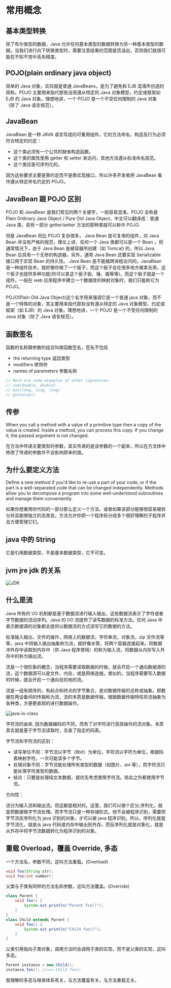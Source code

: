 # 常用概念

## 基本类型转换

除了布尔类型的数据，Java 允许任何基本类型的数据转换为另一种基本类型的数据。当我们进行向下转换类型时，需要注意结果的范围是否溢出，否则我们就很可能在不知不觉中丢失精度。

## POJO(plain ordinary java object)

简单的 Java 对象，实际就是普通 JavaBeans，是为了避免和 EJB 混淆所创造的简称。POJO 主要用来指代那些没用遵从特定的 Java 对象模型，约定或框架如 EJB 的 Java 对象。理想地讲，一个 POJO 是一个不受任何限制的 Java 对象（除了 Java 语言规范）。

## JavaBean

JavaBean 是一种 JAVA 语言写成的可重用组件。它的方法命名，构造及行为必须符合特定的约定：

- 这个类必须有一个公共的缺省构造函数。
- 这个类的属性使用 getter 和 setter 来访问，其他方法遵从标准命名规范。
- 这个类应是可序列化的。

因为这些要求主要是靠约定而不是靠实现接口，所以许多开发者把 JavaBean 看作遵从特定命名约定的 POJO。

## JavaBean 跟 POJO 区别

POJO 和 JavaBean 是我们常见的两个关键字，一般容易混淆，POJO 全称是 Plain Ordinary Java Object / Pure Old Java Object，中文可以翻译成：普通 Java 类，具有一部分 getter/setter 方法的那种类就可以称作 POJO.

但是 JavaBean 则比 POJO 复杂很多， Java Bean 是可复用的组件，对 Java Bean 并没有严格的规范，理论上讲，任何一个 Java 类都可以是一个 Bean 。但通常情况下，由于 Java Bean 是被容器所创建（如 Tomcat) 的，所以 Java Bean 应具有一个无参的构造器，另外，通常 Java Bean 还要实现 Serializable 接口用于实现 Bean 的持久性。 Java Bean 是不能被跨进程访问的。JavaBean 是一种组件技术，就好像你做了一个扳子，而这个扳子会在很多地方被拿去用，这个扳子也提供多种功能(你可以拿这个扳子扳、锤、撬等等)，而这个扳子就是一个组件。一般在 web 应用程序中建立一个数据库的映射对象时，我们只能称它为 POJO。

POJO(Plain Old Java Object)这个名字用来强调它是一个普通 java 对象，而不是一个特殊的对象，其主要用来指代那些没有遵从特定的 Java 对象模型、约定或框架（如 EJB）的 Java 对象。理想地讲，一个 POJO 是一个不受任何限制的 Java 对象（除了 Java 语言规范）。

## 函数签名

函数的名称跟参数的组合叫做函数签名，签名不包括

- the returning type 返回类型
- modifiers 修饰符
- names of parameters 参数名称

```java
// Here are some examples of other signatures:
// sum(double, double)
// min(long, long, long)
// getValue()
```

## 传参

When you call a method with a value of a primitive type then a copy of the value is created. Inside a method, you can process this copy. If you change it, the passed argument is not changed.

在方法中传递主要类型的参数，其实传递的是该参数的一个副本，所以在方法体中修改了传递的参数并不会影响原来的值。

## 为什么要定义方法

Define a new method if you'd like to re-use a part of your code, or if the part is a well-separated code that can be changed independently. Methods allow you to decompose a program into some well-understood subroutines and manage them conveniently.

如果你想重用你代码的一部分那么定义一个方法，或者如果该部分能够很容易被拆分并且能够独立的去改变。方法允许你把一个程序拆分成多个很好理解的子程序并且方便管理它们。

## java 中的 String

它是引用数据类型，不是基本数据类型，它不可变。

## jvm jre jdk 的关系

![JDK](./res/jvm-jre-jdk.svg)

## 什么是流

Java 所有的 I/O 机制都是基于数据流进行输入输出，这些数据流表示了字符或者字节数据的流动序列。Java 的 I/O 流提供了读写数据的标准方法。任何 Java 中表示数据源的对象都会提供以数据流的方式读写它的数据的方法。

标准输入输出，文件的操作，网络上的数据流，字符串流，对象流，zip 文件流等等，java 中将输入输出抽象称为流，就好像水管，将两个容器连接起来。将数据冲外存中读取到内存中（供 Java 程序使用）的称为输入流，将数据从内存写入外存中的称为输出流。

流是一个很形象的概念，当程序需要读取数据的时候，就会开启一个通向数据源的流，这个数据源可以是文件，内存，或是网络连接。类似的，当程序需要写入数据的时候，就会开启一个通向目的地的流。

流是一组有顺序的，有起点和终点的字节集合，是对数据传输的总称或抽象。即数据在两设备间的传输称为流，流的本质是数据传输，根据数据传输特性将流抽象为各种类，方便更直观的进行数据操作。

![java-io-class](./res/java-io-class.png)

字符流的由来, 因为数据编码的不同，而有了对字符进行高效操作的流对象。本质其实就是基于字节流读取时，去查了指定的码表。

字节流和字符流的区别：

- 读写单位不同：字节流以字节（8bit）为单位，字符流以字符为单位，根据码表映射字符，一次可能读多个字节。
- 处理对象不同：字节流能处理所有类型的数据（如图片、avi 等），而字符流只能处理字符类型的数据。
- 结论：只要是处理纯文本数据，就优先考虑使用字符流。除此之外都使用字节流。

方向性：

流分为输入流和输出流。但这都是相对的。这里，我们可以做个区分,序列化，就是把数据做字节流处理。而字节流只是一种存储形式。他不会被程序识别，需要把字节流反序列化为 java 识别的对象，才可以被 java 程序识别。所以，序列化就是字节流化，就是从 java 代码或内存中输出到外存。而反序列化就是对象化，就是从外存中将字节流数据转化为程序识别的对象。

## 重载 Overload，覆盖 Override, 多态

一个方法名，参数不同，这叫方法重载。(Overload)

```java
void foo(String str);
void foo(int number);
```

父类与子类有同样的方法名和参数，这叫方法覆盖。(Override)

```java
class Parent {
    void foo() {
        System.out.println("Parent foo()");
    }
}
class Child extends Parent {
    void foo() {
        System.out.println("Child foo()");
    }
}
```

父类引用指向子类对象，调用方法时会调用子类的实现，而不是父类的实现，这叫多态。

```java
Parent instance = new Child();
instance.foo(); //==> Child foo()
```

我理解的多态与继承体系有关，与方法覆盖有关，与方法重载无关。

